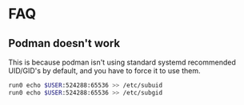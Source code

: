 # FAQ

## Podman doesn't work
This is because podman isn't using standard systemd recommended UID/GID's by default, and you have to force it to use them.
```bash
run0 echo $USER:524288:65536 >> /etc/subuid
run0 echo $USER:524288:65536 >> /etc/subgid
```